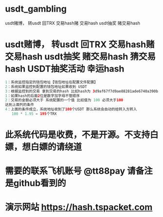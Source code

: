 # usdt_gambling
usdt赌博， 转usdt 回TRX 交易hash赌 交易hash usdt抽奖 赌交易hash
# usdt赌博， 转usdt 回TRX 交易hash赌 交易hash usdt抽奖 赌交易hash 猜交易hash USDT抽奖活动  幸运hash

```java
1：系统监控指定的钱包地址【钱包地址在配置文件配置】
2：系统如果监控到配置的钱包地址如果收到 USDT 
3：根据监控到的交易 拿到交易的hash 比如hash为 3d9af67f7d9ae88281ade6740a390b1b2d3757f6f23edac75288ac7eb015e46a
1：如果hash的后面2位是数字加字母不管顺序
2：交易的金额必须大于 系统配置的一个值 比如值为 100 必须大于100 
达到上面列的条件
4：上面的条件成立，系统地址收到了100个USDT 那么系统会自动的给转入方转入
   100 * 1.95 = 195个TRX 
```



# 此系统代码是收费，不是开源。不支持白嫖，想白嫖的请绕道
# 需要的联系飞机账号 @tt88pay 请备注是github看到的


# 演示网站   https://hash.tspacket.com

